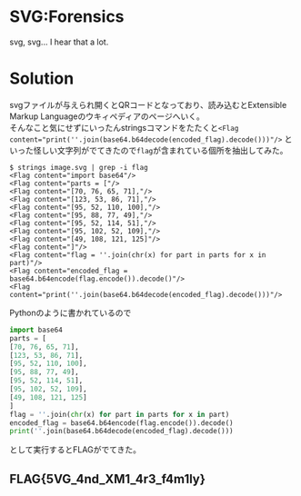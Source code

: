 # SVG:Forensics
svg, svg... I hear that a lot.

# Solution
svgファイルが与えられ開くとQRコードとなっており、読み込むとExtensible Markup Languageのウキィペディアのページへいく。  
そんなこと気にせずにいったんstringsコマンドをたたくと``<Flag content="print(''.join(base64.b64decode(encoded_flag).decode()))"/>``
といった怪しい文字列がでてきたので``flag``が含まれている個所を抽出してみた。
```
$ strings image.svg | grep -i flag
<Flag content="import base64"/>
<Flag content="parts = ["/>
<Flag content="[70, 76, 65, 71],"/>
<Flag content="[123, 53, 86, 71],"/>
<Flag content="[95, 52, 110, 100],"/>
<Flag content="[95, 88, 77, 49],"/>
<Flag content="[95, 52, 114, 51],"/>
<Flag content="[95, 102, 52, 109],"/>
<Flag content="[49, 108, 121, 125]"/>
<Flag content="]"/>
<Flag content="flag = ''.join(chr(x) for part in parts for x in part)"/>
<Flag content="encoded_flag = base64.b64encode(flag.encode()).decode()"/>
<Flag content="print(''.join(base64.b64decode(encoded_flag).decode()))"/>
```
Pythonのように書かれているので  
```Python
import base64
parts = [
[70, 76, 65, 71],
[123, 53, 86, 71],
[95, 52, 110, 100],
[95, 88, 77, 49],
[95, 52, 114, 51],
[95, 102, 52, 109],
[49, 108, 121, 125]
]
flag = ''.join(chr(x) for part in parts for x in part)
encoded_flag = base64.b64encode(flag.encode()).decode()
print(''.join(base64.b64decode(encoded_flag).decode()))
```
として実行するとFLAGがでてきた。

## FLAG{5VG_4nd_XM1_4r3_f4m1ly}
